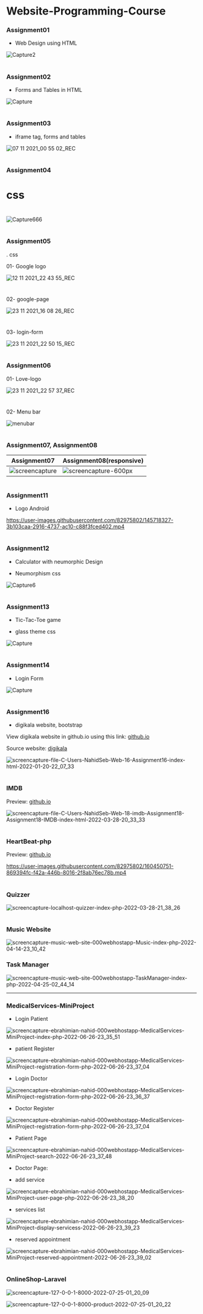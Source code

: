 # Website-Programming-Course

### Assignment01

- Web Design using HTML 

![Capture2](https://user-images.githubusercontent.com/82975802/139927774-c6e4fa04-7004-4901-97c5-1f42a77fa7f7.PNG)


#

### Assignment02

- Forms and Tables in HTML

![Capture](https://user-images.githubusercontent.com/82975802/139927647-ae6b24fe-de94-4b87-bf1d-cb148570b3ab.PNG)

#

### Assignment03

- iframe tag, forms and tables

![07 11 2021_00 55 02_REC](https://user-images.githubusercontent.com/82975802/140624374-ea36cea4-30c5-420c-8238-65f3020ffa07.png)

#

### Assignment04

# css

#

![Capture666](https://user-images.githubusercontent.com/82975802/140944028-0cac1a12-0c38-489b-be14-4873d08f8a2c.PNG)

#

### Assignment05

. css

01- Google logo

![12 11 2021_22 43 55_REC](https://user-images.githubusercontent.com/82975802/141522546-17b98194-f57d-4d82-a085-ba4b4475de54.png)

#

02- google-page

![23 11 2021_16 08 26_REC](https://user-images.githubusercontent.com/82975802/143025503-33fc75bf-6210-4eac-b799-925a3f44bfe6.png)

#

03- login-form

![23 11 2021_22 50 15_REC](https://user-images.githubusercontent.com/82975802/143090014-726987d2-08e7-45a3-a037-6fc1c0afb588.png)

#

### Assignment06

01- Love-logo

![23 11 2021_22 57 37_REC](https://user-images.githubusercontent.com/82975802/143091144-1cb14ba9-0be7-491a-84b1-f4a5a04e07f8.png)

#

02- Menu bar

![menubar](https://user-images.githubusercontent.com/82975802/143285886-93b8fe1a-3dea-4a85-9f96-e3f16e76e4ec.png)

#

### Assignment07, Assignment08

| Assignment07 | Assignment08(responsive) |
| ------------ | ------------ |
| ![screencapture](https://user-images.githubusercontent.com/82975802/143606718-9abe7118-78c5-4e6d-9546-53877304ed0c.png) | ![screencapture-600px](https://user-images.githubusercontent.com/82975802/143619715-3d4fc494-d65e-4303-98ab-178480a94ca2.png) |

#

### Assignment11

- Logo Android

https://user-images.githubusercontent.com/82975802/145718327-3b103caa-2916-4737-ac10-c88f3fced402.mp4

#

### Assignment12

- Calculator with neumorphic Design

- Neumorphism css


![Capture6](https://user-images.githubusercontent.com/82975802/146650848-f442cf64-2487-40d1-ae43-45a236e0e424.PNG)


#

### Assignment13

- Tic-Tac-Toe game

- glass theme css

![Capture](https://user-images.githubusercontent.com/82975802/147499935-8a1eb8cd-7c6b-4004-8fc5-dade65c9e504.PNG)

#

### Assignment14


- Login Form


![Capture](https://user-images.githubusercontent.com/82975802/147980164-076dae35-563f-4186-8978-c7d503ac0c83.PNG)

#

### Assignment16

- digikala website, bootstrap

View digikala website in github.io using this link: [github.io](https://nahidebrahimian.github.io/Website-Programming-Course/Assignment16/)

Source website: [digikala](https://www.digikala.com/)

![screencapture-file-C-Users-NahidSeb-Web-16-Assignment16-index-html-2022-01-20-22_07_33](https://user-images.githubusercontent.com/82975802/150400934-1c9cce45-5aa5-4efe-8ccb-6f7a26d14f40.png)

#

### IMDB

Preview: [github.io](https://nahidebrahimian.github.io/Website-Programming-Course/IMDB/)

![screencapture-file-C-Users-NahidSeb-Web-18-imdb-Assignment18-Assignment18-IMDB-index-html-2022-03-28-20_33_33](https://user-images.githubusercontent.com/82975802/160449054-4a1747f5-d6e2-4d7c-813d-1dd07f4f1289.png)

#

### HeartBeat-php

Preview: [github.io](https://nahidebrahimian.github.io/Website-Programming-Course/HeartBeat-php/)


https://user-images.githubusercontent.com/82975802/160450751-869394fc-f42a-446b-8016-2f8ab76ec78b.mp4


#

### Quizzer

![screencapture-localhost-quizzer-index-php-2022-03-28-21_38_26](https://user-images.githubusercontent.com/82975802/160450997-2ee3187b-5979-4af7-93ec-9d32c83321dc.png)


#

### Music Website

![screencapture-music-web-site-000webhostapp-Music-index-php-2022-04-14-23_10_42](https://user-images.githubusercontent.com/82975802/163455788-ecfdf452-08db-4f89-89fd-c3e472cced23.png)

### Task Manager

![screencapture-music-web-site-000webhostapp-TaskManager-index-php-2022-04-25-02_44_14](https://user-images.githubusercontent.com/82975802/164998925-55b91813-f6f7-4394-bc72-a97eadfd4d08.png)

---


### MedicalServices-MiniProject

- Login Patient

![screencapture-ebrahimian-nahid-000webhostapp-MedicalServices-MiniProject-index-php-2022-06-26-23_35_51](https://user-images.githubusercontent.com/82975802/175830135-86a74a3c-e486-4b3f-b364-c41c303e03c9.png)

- patient Register

![screencapture-ebrahimian-nahid-000webhostapp-MedicalServices-MiniProject-registration-form-php-2022-06-26-23_37_04](https://user-images.githubusercontent.com/82975802/175830153-515b7cb0-2756-4fd9-b844-0a9386ca0931.png)


- Login Doctor

![screencapture-ebrahimian-nahid-000webhostapp-MedicalServices-MiniProject-registration-form-php-2022-06-26-23_36_37](https://user-images.githubusercontent.com/82975802/175830169-40dc5561-6844-4785-aeda-ef7feccc5818.png)

- Doctor Register

![screencapture-ebrahimian-nahid-000webhostapp-MedicalServices-MiniProject-registration-form-php-2022-06-26-23_37_04](https://user-images.githubusercontent.com/82975802/175830179-5a85e7a5-669b-42aa-b282-03cc6a634fd2.png)

- Patient Page

![screencapture-ebrahimian-nahid-000webhostapp-MedicalServices-MiniProject-search-2022-06-26-23_37_48](https://user-images.githubusercontent.com/82975802/175830227-4d0aaa6d-3d4f-434f-ba36-a651665b4c96.png)

- Doctor Page:

- add service

![screencapture-ebrahimian-nahid-000webhostapp-MedicalServices-MiniProject-user-page-php-2022-06-26-23_38_20](https://user-images.githubusercontent.com/82975802/175830208-56f95507-f063-4167-bc64-e7154b8df18b.png)

- services list

![screencapture-ebrahimian-nahid-000webhostapp-MedicalServices-MiniProject-display-servicess-2022-06-26-23_39_23](https://user-images.githubusercontent.com/82975802/175830264-86ce136f-7857-4cf2-8de4-02ed11fb215b.png)

- reserved appointment

![screencapture-ebrahimian-nahid-000webhostapp-MedicalServices-MiniProject-reserved-appointment-2022-06-26-23_39_02](https://user-images.githubusercontent.com/82975802/175830280-1836747f-174b-4453-98a3-786aee4a1753.png)

#

### OnlineShop-Laravel

![screencapture-127-0-0-1-8000-2022-07-25-01_20_09](https://user-images.githubusercontent.com/82975802/180665877-72c9b48c-f25b-4aef-bdad-a433340c42e5.png)



![screencapture-127-0-0-1-8000-product-2022-07-25-01_20_22](https://user-images.githubusercontent.com/82975802/180665882-85317145-c961-4b74-8580-ff3e1feaf0bb.png)



